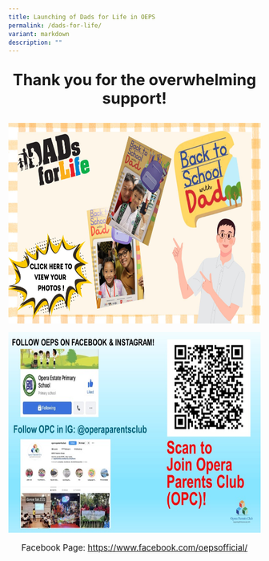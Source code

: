 ```yaml
---
title: Launching of Dads for Life in OEPS
permalink: /dads-for-life/
variant: markdown
description: ""
---
```

<p style="font-size:220%;" align="center"><b>Thank you for the overwhelming support!</b></p>

<a href="https://albumizr.com/a/-PxM"><img style="width:600px;height:400px;" alt="HTML tutorial" src="/images/dad.jpg"></a><br>

<img style="width:600px;height:400px;" alt="HTML tutorial" src="/images/opc2024.jpeg">

<p style="font-size:120%;" align="center">Facebook Page: <a href="https://www.facebook.com/oepsofficial/">https://www.facebook.com/oepsofficial/</a></p>
